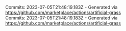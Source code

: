 Commits: 2023-07-05T21:48:19.183Z - Generated via https://github.com/marketplace/actions/artificial-grass
<br>
Commits: 2023-07-05T21:48:19.183Z - Generated via https://github.com/marketplace/actions/artificial-grass
<br>
